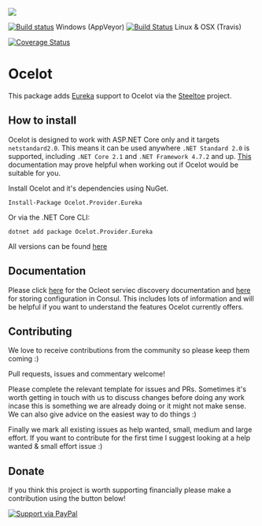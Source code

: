 [<img src="http://threemammals.com/images/ocelot_logo.png">](http://threemammals.com/ocelot)

[![Build status](https://ci.appveyor.com/api/projects/status/ab41so5nqc3g1ox9?svg=true)](https://ci.appveyor.com/project/TomPallister/ocelot-provider-eureka) Windows (AppVeyor)
[![Build Status](https://travis-ci.org/ThreeMammals/Ocelot.Provider.Eureka.svg?branch=develop)](https://travis-ci.org/ThreeMammals/Ocelot.Provider.Eureka) Linux & OSX (Travis)

[![Coverage Status](https://coveralls.io/repos/github/ThreeMammals/Ocelot.Provider.Eureka/badge.svg)](https://coveralls.io/github/ThreeMammals/Ocelot.Provider.Eureka)

# Ocelot

This package adds [Eureka](https://github.com/Netflix/eureka) support to Ocelot via the [Steeltoe](https://steeltoe.io/) project.

## How to install

Ocelot is designed to work with ASP.NET Core only and it targets `netstandard2.0`. This means it can be used anywhere `.NET Standard 2.0` is supported, including `.NET Core 2.1` and `.NET Framework 4.7.2` and up. [This](https://docs.microsoft.com/en-us/dotnet/standard/net-standard) documentation may prove helpful when working out if Ocelot would be suitable for you.

Install Ocelot and it's dependencies using NuGet. 

`Install-Package Ocelot.Provider.Eureka`

Or via the .NET Core CLI:

`dotnet add package Ocelot.Provider.Eureka`

All versions can be found [here](https://www.nuget.org/packages/Ocelot.Provider.Eureka/)

## Documentation

Please click [here](http://ocelot.readthedocs.io/en/latest/features/servicediscovery.html) for the Ocleot serviec discovery documentation and [here](http://ocelot.readthedocs.io/en/latest/features/configuration.html#store-configuration-in-consul) for storing configuration in Consul. This includes lots of information and will be helpful if you want to understand the features Ocelot currently offers.

## Contributing

We love to receive contributions from the community so please keep them coming :) 

Pull requests, issues and commentary welcome!

Please complete the relevant template for issues and PRs. Sometimes it's worth getting in touch with us to discuss changes 
before doing any work incase this is something we are already doing or it might not make sense. We can also give
advice on the easiest way to do things :)

Finally we mark all existing issues as help wanted, small, medium and large effort. If you want to contribute for the first time I suggest looking at a help wanted & small effort issue :)

## Donate

If you think this project is worth supporting financially please make a contribution using the button below!

[![Support via PayPal](https://cdn.rawgit.com/twolfson/paypal-github-button/1.0.0/dist/button.svg)](https://www.paypal.me/ThreeMammals/)


